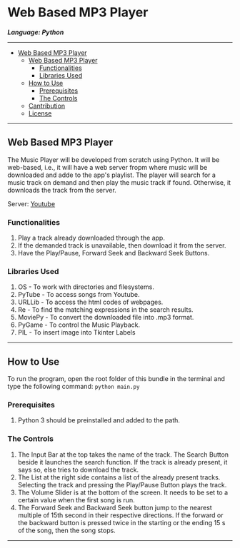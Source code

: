 # Web Based MP3 Player

***Language: Python***

---

- [Web Based MP3 Player](#web-based-mp3-player)
  - [Web Based MP3 Player](#web-based-mp3-player-1)
    - [Functionalities](#functionalities)
    - [Libraries Used](#libraries-used)
  - [How to Use](#how-to-use)
    - [Prerequisites](#prerequisites)
    - [The Controls](#the-controls)
  - [Cantribution](#cantribution)
  - [License](#license)

---
## Web Based MP3 Player

The Music Player will be developed from scratch using Python. It will be web-based, i.e., it will have a  web server fropm where music will be downloaded and adde to the app's playlist. The player will search for a music track on demand and then play the music track if found. Otherwise, it downloads the track from the server.

Server: [Youtube](www.youtube.com)

### Functionalities

1. Play a track already downloaded through the app.
2. If the demanded track is unavailable, then download it from the server.
3. Have the Play/Pause, Forward Seek and Backward Seek Buttons.

### Libraries Used

1. OS - To work with directories and filesystems.
2. PyTube - To access songs from Youtube.
3. URLLib - To access the html codes of webpages.
4. Re - To find the matching expressions in the search results.
5. MoviePy - To convert the downloaded file into .mp3 format.
6. PyGame - To control the Music Playback.
7. PIL - To insert image into Tkinter Labels

---

## How to Use

To run the program, open the root folder of this bundle in the terminal and type the following command:
`python main.py`

### Prerequisites

1. Python 3 should be preinstalled and added to the path.

### The Controls

1. The Input Bar at the top takes the name of the track. The Search Button beside it launches the search function. If the track is already present, it says so, else tries to download the track.
2. The List at the right side contains a list of the already present tracks. Selecting the track and pressing the Play/Pause Button plays the track.
3. The Volume Slider is at the bottom of the screen. It needs to be set to a certain value when the first song is run.
4. The Forward Seek and Backward Seek button jump to the nearest multiple of 15th second in their respective directions. If the forward or the backward button is pressed twice in the starting or the ending 15 s of the song, then the song stops.

---
